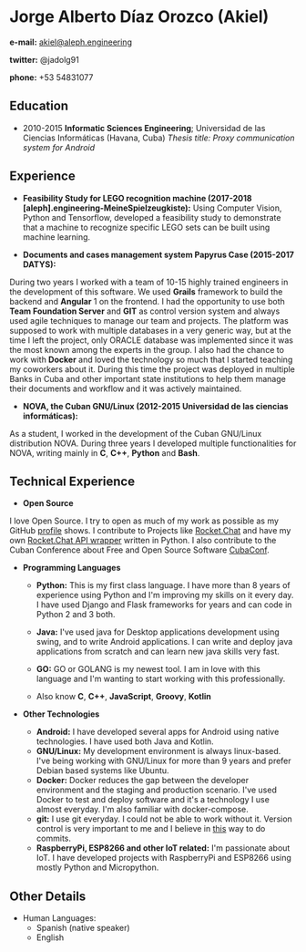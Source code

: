 # Jorge Alberto Díaz Orozco (Akiel)

**e-mail:** akiel@aleph.engineering

**twitter:** @jadolg91

**phone:** +53 54831077

## Education

* 2010-2015
**Informatic Sciences Engineering**; Universidad de las Ciencias Informáticas (Havana, Cuba)
*Thesis title: Proxy communication system for Android*


## Experience

* **Feasibility Study for LEGO recognition machine (2017-2018 [aleph].engineering-MeineSpielzeugkiste):**
Using Computer Vision, Python and Tensorflow, developed a feasibility study to demonstrate that a machine to recognize specific LEGO sets can be built using machine learning.

* **Documents and cases management system Papyrus Case (2015-2017 DATYS):**

During two years I worked with a team of 10-15 highly trained engineers in the development of this software. We used **Grails** framework to build the backend and **Angular** 1 on the frontend. I had the opportunity to use both **Team Foundation Server** and **GIT** as control version system and always used agile techniques to manage our team and projects. The platform was supposed to work with multiple databases in a very generic way, but at the time I left the project, only ORACLE database was implemented since it was the most known among the experts in the group. I also had the chance to work with **Docker** and loved the technology so much that I started teaching my coworkers about it. During this time the project was deployed in multiple Banks in Cuba and other important state institutions to help them manage their documents and workflow and it was actively maintained.

* **NOVA, the Cuban GNU/Linux (2012-2015 Universidad de las ciencias informáticas):**

As a student, I worked in the development of the Cuban GNU/Linux distribution NOVA. During three years I developed multiple functionalities for NOVA, writing mainly in **C**, **C++**, **Python** and **Bash**.

## Technical Experience

* **Open Source**

I love Open Source. I try to open as much of my work as possible as my GitHub [profile](https://github.com/jadolg) shows. I contribute to Projects like [Rocket.Chat](http://rocket.chat) and have my own [Rocket.Chat API wrapper](https://github.com/jadolg/rocketchat_API) written in Python. I also contribute to the Cuban Conference about Free and Open Source Software [CubaConf](http://cubaconf.org/).

* **Programming Languages**
  * **Python:** This is my first class language. I have more than 8 years of experience using Python and I'm improving my skills on it every day. I have used Django and Flask frameworks for years and can code in Python 2 and 3 both. 

  * **Java:** I've used java for Desktop applications development using swing, and to write Android applications. I can write and deploy java applications from scratch and can learn new java skills very fast.

  * **GO:** GO or GOLANG is my newest tool. I am in love with this language and I'm wanting to start working with this professionally.

  * Also know **C**, **C++**, **JavaScript**, **Groovy**, **Kotlin**

* **Other Technologies**
  * **Android:** I have developed several apps for Android using native technologies. I have used both Java and Kotlin.
  * **GNU/Linux:** My development environment is always linux-based. I've being working with GNU/Linux for more than 9 years and prefer Debian based systems like Ubuntu.
  * **Docker:** Docker reduces the gap between the developer environment and the staging and production scenario. I've used Docker to test and deploy software and it's a technology I use almost everyday. I'm also familiar with docker-compose.
  * **git:** I use git everyday. I could not be able to work without it. Version control is very important to me and I believe in [this](http://chris.beams.io/posts/git-commit/) way to do commits.
  * **RaspberryPi, ESP8266 and other IoT related:** I'm passionate about IoT. I have developed projects with RaspberryPi and ESP8266 using mostly Python and Micropython.

## Other Details

* Human Languages:
  * Spanish (native speaker)
  * English
